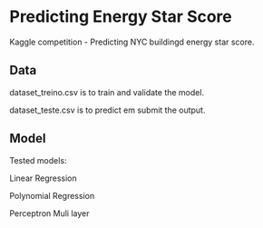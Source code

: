 # Predicting Energy Star Score
Kaggle competition - Predicting NYC buildingd energy star score.

## Data
dataset_treino.csv is to train and validate the model.

dataset_teste.csv is to predict em submit the output.

## Model
Tested models:

Linear Regression

Polynomial Regression

Perceptron Muli layer
